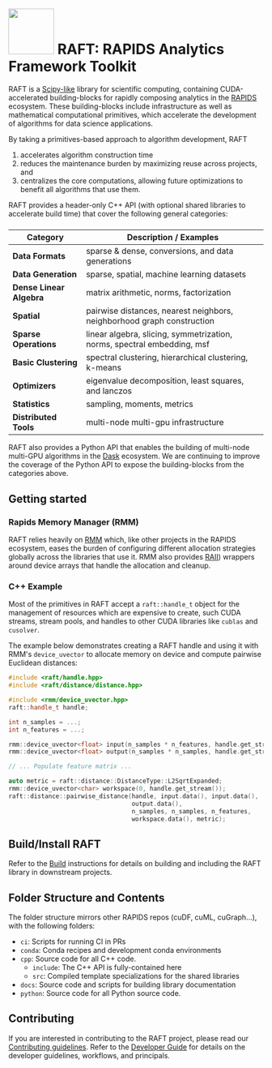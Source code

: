 # <div align="left"><img src="https://rapids.ai/assets/images/rapids_logo.png" width="90px"/>&nbsp;RAFT: RAPIDS Analytics Framework Toolkit</div>

RAFT is a [Scipy-like](https://scipy.org/) library for scientific computing, containing CUDA-accelerated building-blocks for rapidly composing analytics in the [RAPIDS](https://rapids.ai) ecosystem. These building-blocks include infrastructure as well as mathematical computational primitives, which accelerate the development of algorithms for data science applications. 

By taking a primitives-based approach to algorithm development, RAFT
1. accelerates algorithm construction time
2. reduces the maintenance burden by maximizing reuse across projects, and
3. centralizes the core computations, allowing future optimizations to benefit all algorithms that use them.

RAFT provides a header-only C++ API (with optional shared libraries to accelerate build time) that cover the following general categories:

#####
| Category | Description / Examples |
| --- | --- |
| **Data Formats** | sparse & dense, conversions, and data generations |
| **Data Generation** | sparse, spatial, machine learning datasets |
| **Dense Linear Algebra** | matrix arithmetic, norms, factorization |
| **Spatial** | pairwise distances, nearest neighbors, neighborhood graph construction |
| **Sparse Operations** | linear algebra, slicing, symmetrization, norms, spectral embedding, msf |
| **Basic Clustering** | spectral clustering, hierarchical clustering, k-means |
| **Optimizers** | eigenvalue decomposition, least squares, and lanczos |
| **Statistics** | sampling, moments, metrics |
| **Distributed Tools** | multi-node multi-gpu infrastructure |

RAFT also provides a Python API that enables the building of multi-node multi-GPU algorithms in the [Dask](https://dask.org/) ecosystem. We are continuing to improve the coverage of the Python API to expose the building-blocks from the categories above.

## Getting started

### Rapids Memory Manager (RMM)
RAFT relies heavily on [RMM](https://github.com/rapidsai/rmm) which, 
like other projects in the RAPIDS ecosystem, eases the burden of configuring different allocation strategies globally 
across the libraries that use it. RMM also provides [RAII](https://en.wikipedia.org/wiki/Resource_acquisition_is_initialization)) wrappers around device arrays that handle the allocation and cleanup.

### C++ Example

Most of the primitives in RAFT accept a `raft::handle_t` object for the management of resources which are expensive to create, such CUDA streams, stream pools, and handles to other CUDA libraries like `cublas` and `cusolver`.

The example below demonstrates creating a RAFT handle and using it with RMM's `device_uvector` to allocate memory on device and compute
pairwise Euclidean distances:
```c++
#include <raft/handle.hpp>
#include <raft/distance/distance.hpp>

#include <rmm/device_uvector.hpp>
raft::handle_t handle;

int n_samples = ...;
int n_features = ...;

rmm::device_uvector<float> input(n_samples * n_features, handle.get_stream());
rmm::device_uvector<float> output(n_samples * n_samples, handle.get_stream());

// ... Populate feature matrix ...

auto metric = raft::distance::DistanceType::L2SqrtExpanded;
rmm::device_uvector<char> workspace(0, handle.get_stream());
raft::distance::pairwise_distance(handle, input.data(), input.data(),
                                  output.data(),
                                  n_samples, n_samples, n_features,
                                  workspace.data(), metric);
```

## Build/Install RAFT

Refer to the [Build](BUILD.md) instructions for details on building and including the RAFT library in downstream projects.

## Folder Structure and Contents

The folder structure mirrors other RAPIDS repos (cuDF, cuML, cuGraph...), with the following folders:

- `ci`: Scripts for running CI in PRs
- `conda`: Conda recipes and development conda environments
- `cpp`: Source code for all C++ code. 
  - `include`: The C++ API is fully-contained here 
  - `src`: Compiled template specializations for the shared libraries
- `docs`: Source code and scripts for building library documentation
- `python`: Source code for all Python source code.

## Contributing

If you are interested in contributing to the RAFT project, please read our [Contributing guidelines](CONTRIBUTING.md). Refer to the [Developer Guide](DEVELOPER_GUIDE.md) for details on the developer guidelines, workflows, and principals. 
